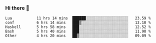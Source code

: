 ### Hi there 👋

<!--
**gustavkrist/gustavkrist** is a ✨ _special_ ✨ repository because its `README.md` (this file) appears on your GitHub profile.

Here are some ideas to get you started:

- 🔭 I’m currently working on ...
- 🌱 I’m currently learning ...
- 👯 I’m looking to collaborate on ...
- 🤔 I’m looking for help with ...
- 💬 Ask me about ...
- 📫 How to reach me: ...
- 😄 Pronouns: ...
- ⚡ Fun fact: ...
-->

<!--START_SECTION:waka-->

```text
Lua           11 hrs 14 mins  ██████░░░░░░░░░░░░░░░░░░░   23.59 %
conf          6 hrs 14 mins   ███▒░░░░░░░░░░░░░░░░░░░░░   13.10 %
Haskell       5 hrs 58 mins   ███░░░░░░░░░░░░░░░░░░░░░░   12.52 %
Bash          5 hrs 40 mins   ███░░░░░░░░░░░░░░░░░░░░░░   11.90 %
Other         4 hrs 20 mins   ██▒░░░░░░░░░░░░░░░░░░░░░░   09.09 %
```

<!--END_SECTION:waka-->
